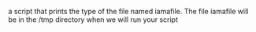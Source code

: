a script that prints the type of the file named iamafile. The file iamafile will be in the /tmp directory when we will run your script